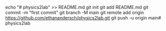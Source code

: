 echo "# physics2lab" >> README.md
git init
git add README.md
git commit -m "first commit"
git branch -M main
git remote add origin https://github.com/ethanandersch/physics2lab.git
git push -u origin main# physics2lab
